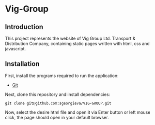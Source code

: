 # Vig-Group

## Introduction
This project represents the website of Vig Group Ltd. Transport & Distribution Company, containing static pages written with html, css and javascript.

## Installation
First, install the programs required to run the application:

- [Git](https://git-scm.com/book/en/v2/Getting-Started-Installing-Git)

Next, clone this repository and install dependencies:

```
git clone git@github.com:sgeorgieva/VIG-GROUP.git
```

Now, select the desire html file and open it via Enter button or left mouse click, the page should open in your default browser.
